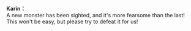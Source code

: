 # 

  
**Karin：**  
A new monster has been sighted, and it's more fearsome than the last!  
This won't be easy, but please try to defeat it for us!  
